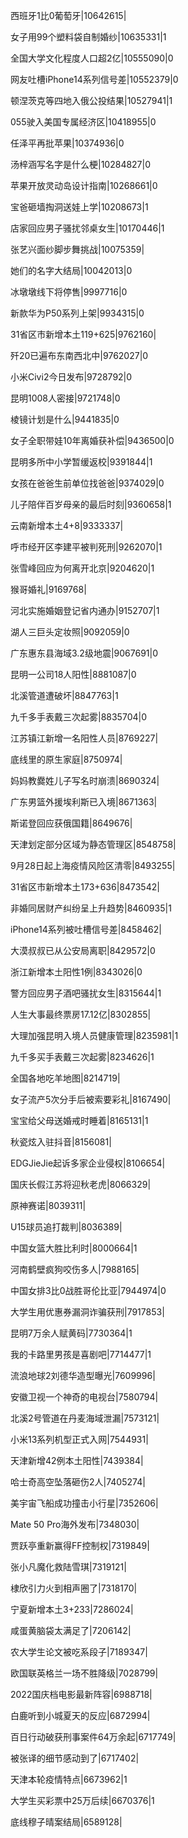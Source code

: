 西班牙1比0葡萄牙|10642615|

女子用99个塑料袋自制婚纱|10635331|1

全国大学文化程度人口超2亿|10555090|0

网友吐槽iPhone14系列信号差|10552379|0

顿涅茨克等四地入俄公投结果|10527941|1

055驶入美国专属经济区|10418955|0

任泽平再批苹果|10374936|0

汤梓涵写名字是什么梗|10284827|0

苹果开放灵动岛设计指南|10268661|0

宝爸砸墙掏洞送娃上学|10208673|1

店家回应男子骚扰邻桌女生|10170446|1

张艺兴面纱脚步舞挑战|10075359|

她们的名字大结局|10042013|0

冰墩墩线下将停售|9997716|0

新款华为P50系列上架|9934315|0

31省区市新增本土119+625|9762160|

歼20已遍布东南西北中|9762027|0

小米Civi2今日发布|9728792|0

昆明1008人密接|9721748|0

棱镜计划是什么|9441835|0

女子全职带娃10年离婚获补偿|9436500|0

昆明多所中小学暂缓返校|9391844|1

女孩在爸爸生前单位找爸爸|9374029|0

儿子陪伴百岁母亲的最后时刻|9360658|1

云南新增本土4+8|9333337|

呼市经开区李建平被判死刑|9262070|1

张雪峰回应为何离开北京|9204620|1

猴哥婚礼|9169768|

河北实施婚姻登记省内通办|9152707|1

湖人三巨头定妆照|9092059|0

广东惠东县海域3.2级地震|9067691|0

昆明一公司18人阳性|8881087|0

北溪管道遭破坏|8847763|1

九千多手表戴三次起雾|8835704|0

江苏镇江新增一名阳性人员|8769227|

底线里的原生家庭|8750974|

妈妈教爨姓儿子写名时崩溃|8690324|

广东男篮外援埃利斯已入境|8671363|

斯诺登回应获俄国籍|8649676|

天津划定部分区域为静态管理区|8548758|

9月28日起上海疫情风险区清零|8493255|

31省区市新增本土173+636|8473542|

非婚同居财产纠纷呈上升趋势|8460935|1

iPhone14系列被吐槽信号差|8458462|

大漠叔叔已从公安局离职|8429572|0

浙江新增本土阳性1例|8343026|0

警方回应男子酒吧骚扰女生|8315644|1

人生大事最终票房17.12亿|8302855|

大理加强昆明入境人员健康管理|8235981|1

九千多买手表戴三次起雾|8234626|1

全国各地吃羊地图|8214719|

女子流产5次分手后被索要彩礼|8167490|

宝宝给父母送婚戒时睡着|8165131|1

秋瓷炫入驻抖音|8156081|

EDGJieJie起诉多家企业侵权|8106654|

国庆长假江苏将迎秋老虎|8066329|

原神赛诺|8039311|

U15球员追打裁判|8036389|

中国女篮大胜比利时|8000664|1

河南鹤壁疯狗咬伤多人|7988165|

中国女排3比0战胜哥伦比亚|7944974|0

大学生用优惠券漏洞诈骗获刑|7917853|

昆明7万余人赋黄码|7730364|1

我的卡路里男孩是喜剧吧|7714477|1

流浪地球2刘德华造型曝光|7609996|

安徽卫视一个神奇的电视台|7580794|

北溪2号管道在丹麦海域泄漏|7573121|

小米13系列机型正式入网|7544931|

天津新增42例本土阳性|7439384|

哈士奇高空坠落砸伤2人|7405274|

美宇宙飞船成功撞击小行星|7352606|

Mate 50 Pro海外发布|7348030|

贾跃亭重新赢得FF控制权|7319849|

张小凡魔化救陆雪琪|7319121|

棣欣引力火到相声圈了|7318170|

宁夏新增本土3+233|7286024|

咸蛋黄脑袋太满足了|7206142|

农大学生论文被吃系段子|7189347|

欧国联英格兰一场不胜降级|7028799|

2022国庆档电影最新阵容|6988718|

白鹿听到小城夏天的反应|6872994|

百日行动破获刑事案件64万余起|6717749|

被张译的细节感动到了|6717402|

天津本轮疫情特点|6673962|1

大学生买彩票中25万后续|6670376|1

底线穆子晴案结局|6589128|

